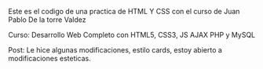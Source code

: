 Este es el codigo de una practica de HTML Y CSS con el curso de Juan Pablo De la torre Valdez

Curso: Desarrollo Web Completo con HTML5, CSS3, JS AJAX PHP y MySQL

Post: Le hice algunas modificaciones, estilo cards, estoy abierto a modificaciones esteticas.